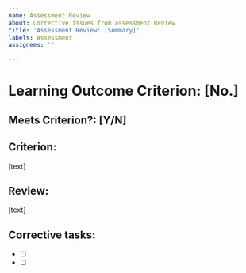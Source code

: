 ```yaml
---
name: Assessment Review
about: Corrective issues from assessment Review
title: 'Assessment Review: [Summary]'
labels: Assessment
assignees: ''

---
```


# Learning Outcome Criterion: [No.]
## Meets Criterion?: [Y/N]
## Criterion:
[text]
## Review:
[text]

## Corrective tasks:
- [ ]
- [ ]

